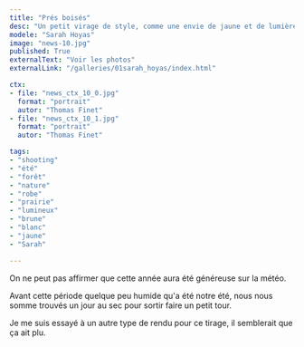 ```yaml
---
title: "Prés boisés"
desc: "Un petit virage de style, comme une envie de jaune et de lumière pour ce tirage."
modele: "Sarah Hoyas"
image: "news-10.jpg"
published: True
externalText: "Voir les photos"
externalLink: "/galleries/01sarah_hoyas/index.html"

ctx:
- file: "news_ctx_10_0.jpg"
  format: "portrait"
  autor: "Thomas Finet"
- file: "news_ctx_10_1.jpg"
  format: "portrait"
  autor: "Thomas Finet"

tags:
- "shooting"
- "été"
- "forêt"
- "nature"
- "robe"
- "prairie"
- "lumineux"
- "brune"
- "blanc"
- "jaune"
- "Sarah"

---
```

On ne peut pas affirmer que cette année aura été généreuse sur la météo.

Avant cette période quelque peu humide qu'a été notre été, nous nous somme trouvés
un jour au sec pour sortir faire un petit tour.

Je me suis essayé à un autre type de rendu pour ce tirage, il semblerait que ça ait plu.

